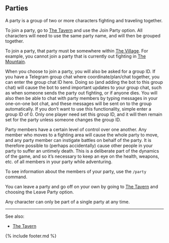 ## Parties
A party is a group of two or more characters fighting and traveling together.

To join a party, go to [The Tavern](locations/tavern/index.md) and use the Join Party option. All characters will need to use the same party
  name, and will then be grouped together.

To join a party, that party must be somewhere within [The Village](locations/village_square/index.md). For example, you cannot join a party that is
  currently out fighting in [The Mountain](locations/mountain/index.md).

When you choose to join a party, you will also be asked for a group ID. If you have a Telegram group chat where
  coordinate/plan/chat together, you can enter the group chat ID here. Doing so (and adding the bot to this group
  chat) will cause the bot to send important updates to your group chat, such as when someone sends the party out
  fighting, or if anyone dies. You will also then be able to chat with party members by typing messages in your
  one-on-one bot chat, and these messages will be sent on to the group automatically. If you don’t want to use this
  functionality, simple enter a group ID of 0. Only one player need set this group ID, and it will then remain set for
  the party unless someone changes the group ID.

Party members have a certain level of control over one another. Any member who moves to a fighting area will cause
  the whole party to move, and any party member can instigate battles on behalf of the party. It is therefore possible
  to (perhaps accidentally) cause other people in your party to suffer an untimely death. This is a deliberate part of
  the dynamics of the game, and so it’s necessary to keep an eye on the health, weapons, etc. of all members in your
  party while adventuring.

To see information about the members of your party, use the `/party` command.

You can leave a party and go off on your own by going to [The Tavern](locations/tavern/index.md) and choosing the Leave Party option.

Any character can only be part of a single party at any time.

---

See also:
 - [The Tavern](locations/tavern/index.md)

{% include footer.md %}